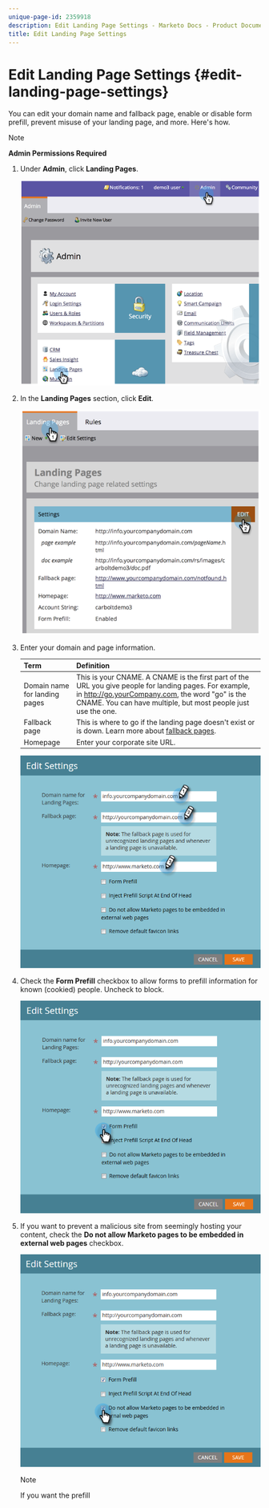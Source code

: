 ```yaml
---
unique-page-id: 2359918
description: Edit Landing Page Settings - Marketo Docs - Product Documentation
title: Edit Landing Page Settings
---
```


# Edit Landing Page Settings {#edit-landing-page-settings}

You can edit your domain name and fallback page, enable or disable form prefill, prevent misuse of your landing page, and more. Here's how.

>[!NOTE]
>
>**Admin Permissions Required**

1. Under **Admin**, click **Landing Pages**.

   ![](assets/image2014-9-10-9-3a47-3a40.png)

1. In the **Landing Pages** section, click **Edit**.

   ![](assets/image2014-9-10-9-3a47-3a12.png)

1. Enter your domain and page information.

   | Term |Definition |
   |---|---|
   | Domain name for landing pages |This is your CNAME. A CNAME is the first part of the URL you give people for landing pages. For example, in http://go.yourCompany.com, the word "go" is the CNAME. You can have multiple, but most people just use the one. |
   | Fallback page |This is where to go if the landing page doesn't exist or is down. Learn more about [fallback pages](set-a-fallback-page.md). |
   | Homepage |Enter your corporate site URL. |

   ![](assets/three.png)

1. Check the **Form Prefill** checkbox to allow forms to prefill information for known (cookied) people. Uncheck to block.

   ![](assets/four.png)

1. If you want to prevent a malicious site from seemingly hosting your content, check the **Do not allow Marketo pages to be embedded in external web pages** checkbox.

   ![](assets/five.png)

   >[!NOTE]
   >
   >If you want the prefill <script> tag to appear at the end of the <head> tag in the code, check the **Inject Prefill Script at End of Head** box. Leave unchecked if you want it to appear at the beginning.
   >
   >
   >Check **Remove default favicon links** to prevent Marketo from inserting any favicon links into the code.

1. After making your selections, click **Save.**

   ![](assets/six.png)

   Great job! Your landing pages now have the right information and should start working right away.

